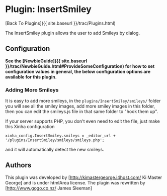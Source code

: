 # Plugin: InsertSmiley

[Back To Plugins]({{ site.baseurl }}/trac/Plugins.html)

The InsertSmiley plugin allows the user to add Smileys by dialog.

## Configuration

**See the [NewbieGuide]({{ site.baseurl }}/trac/NewbieGuide.html#ProvideSomeConfiguration) for how to set configuration values in general, the below configuration options are available for this plugin.**

### Adding More Smileys

It is easy to add more smileys, in the `plugins/InsertSmiley/smileys/` folder you will see all the smiley images, add more smiley images in this folder, then you can edit the smileys.js file in that same folder to "hook them up".

If your server supports PHP, you don't even need to edit the file, just make this Xinha configuration


```
xinha_config.InsertSmiley.smileys = _editor_url + '/plugins/InsertSmiley/smileys/smileys.php'; 
```

and it will automatically detect the new smileys.


## Authors
This plugin was developed by [http://kimastergeorge.i4host.com/ Ki Master George] and is under htmlArea license.
The plugin was rewritten by [http://www.gogo.co.nz/ James Sleeman]
